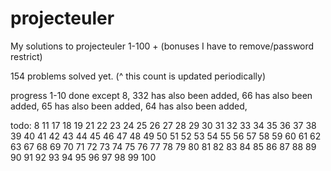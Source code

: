 # projecteuler

My solutions to projecteuler 1-100 + (bonuses I have to remove/password restrict)

154 problems solved yet.
(^ this count is updated periodically)

progress 1-10 done except 8,
332 has also been added,
66 has also been added,
65 has also been added,
64 has also been added,

todo:
8
11
17
18
19
21
22
23
24
25
26
27
28
29
30
31
32
33
34
35
36
37
38
39
40
41
42
43
44
45
46
47
48
49
50
51
52
53
54
55
56
57
58
59
60
61
62
63
67
68
69
70
71
72
73
74
75
76
77
78
79
80
81
82
83
84
85
86
87
88
89
90
91
92
93
94
95
96
97
98
99
100
